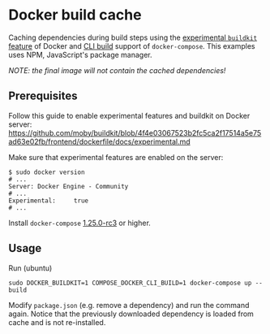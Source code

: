 # Docker build cache

Caching dependencies during build steps using the [experimental `buildkit` feature](https://github.com/moby/moby/issues/14080) of Docker and [CLI build](https://github.com/docker/compose/pull/6865) support of `docker-compose`. This examples uses NPM, JavaScript's package manager.

*NOTE: the final image will not contain the cached dependencies!*

## Prerequisites

Follow this guide to enable experimental features and buildkit on Docker server: https://github.com/moby/buildkit/blob/4f4e03067523b2fc5ca2f17514a5e75ad63e02fb/frontend/dockerfile/docs/experimental.md

Make sure that experimental features are enabled on the server:

```
$ sudo docker version
# ...
Server: Docker Engine - Community
# ...
Experimental:     true
# ...
```

Install `docker-compose` [1.25.0-rc3](https://github.com/docker/compose/releases/tag/1.25.0-rc3) or higher.

## Usage

Run (ubuntu)

```
sudo DOCKER_BUILDKIT=1 COMPOSE_DOCKER_CLI_BUILD=1 docker-compose up --build
```

Modify `package.json` (e.g. remove a dependency) and run the command again. Notice that the previously downloaded dependency is loaded from cache and is not re-installed.
